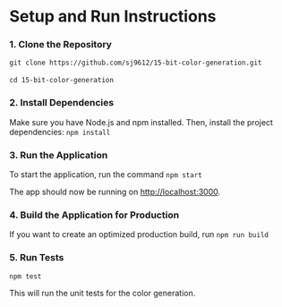 # Setup and Run Instructions

### 1. Clone the Repository

`git clone https://github.com/sj9612/15-bit-color-generation.git` <br />
<br />
`cd 15-bit-color-generation`

### 2. Install Dependencies

Make sure you have Node.js and npm installed. Then, install the project dependencies:
`npm install`

### 3. Run the Application

To start the application, run the command `npm start`

The app should now be running on [http://localhost:3000](http://localhost:3000).

### 4. Build the Application for Production

If you want to create an optimized production build, run `npm run build`

### 5. Run Tests

`npm test`

This will run the unit tests for the color generation.

